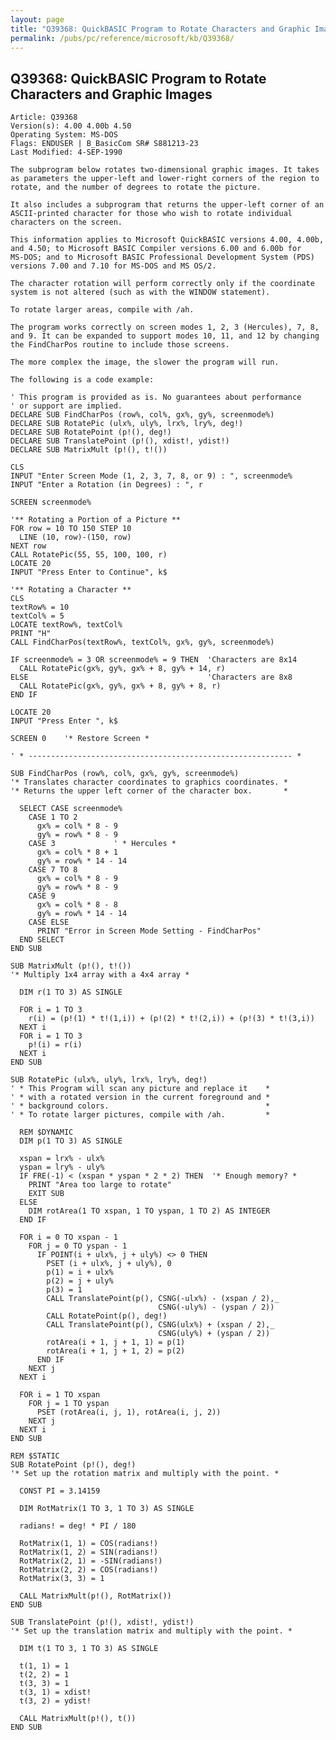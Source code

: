```yaml
---
layout: page
title: "Q39368: QuickBASIC Program to Rotate Characters and Graphic Images"
permalink: /pubs/pc/reference/microsoft/kb/Q39368/
---
```


## Q39368: QuickBASIC Program to Rotate Characters and Graphic Images

	Article: Q39368
	Version(s): 4.00 4.00b 4.50
	Operating System: MS-DOS
	Flags: ENDUSER | B_BasicCom SR# S881213-23
	Last Modified: 4-SEP-1990
	
	The subprogram below rotates two-dimensional graphic images. It takes
	as parameters the upper-left and lower-right corners of the region to
	rotate, and the number of degrees to rotate the picture.
	
	It also includes a subprogram that returns the upper-left corner of an
	ASCII-printed character for those who wish to rotate individual
	characters on the screen.
	
	This information applies to Microsoft QuickBASIC versions 4.00, 4.00b,
	and 4.50; to Microsoft BASIC Compiler versions 6.00 and 6.00b for
	MS-DOS; and to Microsoft BASIC Professional Development System (PDS)
	versions 7.00 and 7.10 for MS-DOS and MS OS/2.
	
	The character rotation will perform correctly only if the coordinate
	system is not altered (such as with the WINDOW statement).
	
	To rotate larger areas, compile with /ah.
	
	The program works correctly on screen modes 1, 2, 3 (Hercules), 7, 8,
	and 9. It can be expanded to support modes 10, 11, and 12 by changing
	the FindCharPos routine to include those screens.
	
	The more complex the image, the slower the program will run.
	
	The following is a code example:
	
	' This program is provided as is. No guarantees about performance
	' or support are implied.
	DECLARE SUB FindCharPos (row%, col%, gx%, gy%, screenmode%)
	DECLARE SUB RotatePic (ulx%, uly%, lrx%, lry%, deg!)
	DECLARE SUB RotatePoint (p!(), deg!)
	DECLARE SUB TranslatePoint (p!(), xdist!, ydist!)
	DECLARE SUB MatrixMult (p!(), t!())
	
	CLS
	INPUT "Enter Screen Mode (1, 2, 3, 7, 8, or 9) : ", screenmode%
	INPUT "Enter a Rotation (in Degrees) : ", r
	
	SCREEN screenmode%
	
	'** Rotating a Portion of a Picture **
	FOR row = 10 TO 150 STEP 10
	  LINE (10, row)-(150, row)
	NEXT row
	CALL RotatePic(55, 55, 100, 100, r)
	LOCATE 20
	INPUT "Press Enter to Continue", k$
	
	'** Rotating a Character **
	CLS
	textRow% = 10
	textCol% = 5
	LOCATE textRow%, textCol%
	PRINT "H"
	CALL FindCharPos(textRow%, textCol%, gx%, gy%, screenmode%)
	
	IF screenmode% = 3 OR screenmode% = 9 THEN  'Characters are 8x14
	  CALL RotatePic(gx%, gy%, gx% + 8, gy% + 14, r)
	ELSE                                        'Characters are 8x8
	  CALL RotatePic(gx%, gy%, gx% + 8, gy% + 8, r)
	END IF
	
	LOCATE 20
	INPUT "Press Enter ", k$
	
	SCREEN 0    '* Restore Screen *
	
	' * ----------------------------------------------------------- *
	
	SUB FindCharPos (row%, col%, gx%, gy%, screenmode%)
	'* Translates character coordinates to graphics coordinates. *
	'* Returns the upper left corner of the character box.       *
	
	  SELECT CASE screenmode%
	    CASE 1 TO 2
	      gx% = col% * 8 - 9
	      gy% = row% * 8 - 9
	    CASE 3             ' * Hercules *
	      gx% = col% * 8 + 1
	      gy% = row% * 14 - 14
	    CASE 7 TO 8
	      gx% = col% * 8 - 9
	      gy% = row% * 8 - 9
	    CASE 9
	      gx% = col% * 8 - 8
	      gy% = row% * 14 - 14
	    CASE ELSE
	      PRINT "Error in Screen Mode Setting - FindCharPos"
	  END SELECT
	END SUB
	
	SUB MatrixMult (p!(), t!())
	'* Multiply 1x4 array with a 4x4 array *
	
	  DIM r(1 TO 3) AS SINGLE
	
	  FOR i = 1 TO 3
	    r(i) = (p!(1) * t!(1,i)) + (p!(2) * t!(2,i)) + (p!(3) * t!(3,i))
	  NEXT i
	  FOR i = 1 TO 3
	    p!(i) = r(i)
	  NEXT i
	END SUB
	
	SUB RotatePic (ulx%, uly%, lrx%, lry%, deg!)
	' * This Program will scan any picture and replace it    *
	' * with a rotated version in the current foreground and *
	' * background colors.                                   *
	' * To rotate larger pictures, compile with /ah.         *
	
	  REM $DYNAMIC
	  DIM p(1 TO 3) AS SINGLE
	
	  xspan = lrx% - ulx%
	  yspan = lry% - uly%
	  IF FRE(-1) < (xspan * yspan * 2 * 2) THEN  '* Enough memory? *
	    PRINT "Area too large to rotate"
	    EXIT SUB
	  ELSE
	    DIM rotArea(1 TO xspan, 1 TO yspan, 1 TO 2) AS INTEGER
	  END IF
	
	  FOR i = 0 TO xspan - 1
	    FOR j = 0 TO yspan - 1
	      IF POINT(i + ulx%, j + uly%) <> 0 THEN
	        PSET (i + ulx%, j + uly%), 0
	        p(1) = i + ulx%
	        p(2) = j + uly%
	        p(3) = 1
	        CALL TranslatePoint(p(), CSNG(-ulx%) - (xspan / 2),_
	                                 CSNG(-uly%) - (yspan / 2))
	        CALL RotatePoint(p(), deg!)
	        CALL TranslatePoint(p(), CSNG(ulx%) + (xspan / 2),_
	                                 CSNG(uly%) + (yspan / 2))
	        rotArea(i + 1, j + 1, 1) = p(1)
	        rotArea(i + 1, j + 1, 2) = p(2)
	      END IF
	    NEXT j
	  NEXT i
	
	  FOR i = 1 TO xspan
	    FOR j = 1 TO yspan
	      PSET (rotArea(i, j, 1), rotArea(i, j, 2))
	    NEXT j
	  NEXT i
	END SUB
	
	REM $STATIC
	SUB RotatePoint (p!(), deg!)
	'* Set up the rotation matrix and multiply with the point. *
	
	  CONST PI = 3.14159
	
	  DIM RotMatrix(1 TO 3, 1 TO 3) AS SINGLE
	
	  radians! = deg! * PI / 180
	
	  RotMatrix(1, 1) = COS(radians!)
	  RotMatrix(1, 2) = SIN(radians!)
	  RotMatrix(2, 1) = -SIN(radians!)
	  RotMatrix(2, 2) = COS(radians!)
	  RotMatrix(3, 3) = 1
	
	  CALL MatrixMult(p!(), RotMatrix())
	END SUB
	
	SUB TranslatePoint (p!(), xdist!, ydist!)
	'* Set up the translation matrix and multiply with the point. *
	
	  DIM t(1 TO 3, 1 TO 3) AS SINGLE
	
	  t(1, 1) = 1
	  t(2, 2) = 1
	  t(3, 3) = 1
	  t(3, 1) = xdist!
	  t(3, 2) = ydist!
	
	  CALL MatrixMult(p!(), t())
	END SUB
